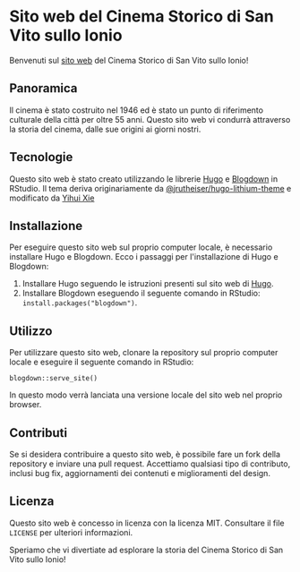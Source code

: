 # Sito web del Cinema Storico di San Vito sullo Ionio

Benvenuti sul [sito web](https://cinemateatrosestito.com/) del Cinema Storico di San Vito sullo Ionio!

## Panoramica

Il cinema è stato costruito nel 1946 ed è stato un punto di riferimento culturale della città per oltre 55 anni. Questo sito web vi condurrà attraverso la storia del cinema, dalle sue origini ai giorni nostri.

## Tecnologie

Questo sito web è stato creato utilizzando le librerie [Hugo](https://gohugo.io/) e [Blogdown](https://github.com/rstudio/blogdown) in RStudio. Il tema deriva originariamente da [@jrutheiser/hugo-lithium-theme](https://github.com/jrutheiser/hugo-lithium-theme) e modificato da [Yihui Xie](https://github.com/yihui/hugo-lithium)

## Installazione

Per eseguire questo sito web sul proprio computer locale, è necessario installare Hugo e Blogdown. Ecco i passaggi per l'installazione di Hugo e Blogdown:

1. Installare Hugo seguendo le istruzioni presenti sul sito web di [Hugo](https://gohugo.io/getting-started/installing/).
2. Installare Blogdown eseguendo il seguente comando in RStudio: `install.packages("blogdown")`.

## Utilizzo

Per utilizzare questo sito web, clonare la repository sul proprio computer locale e eseguire il seguente comando in RStudio:

`blogdown::serve_site()`


In questo modo verrà lanciata una versione locale del sito web nel proprio browser.

## Contributi

Se si desidera contribuire a questo sito web, è possibile fare un fork della repository e inviare una pull request. Accettiamo qualsiasi tipo di contributo, inclusi bug fix, aggiornamenti dei contenuti e miglioramenti del design.

## Licenza

Questo sito web è concesso in licenza con la licenza MIT. Consultare il file `LICENSE` per ulteriori informazioni.

Speriamo che vi divertiate ad esplorare la storia del Cinema Storico di San Vito sullo Ionio!
